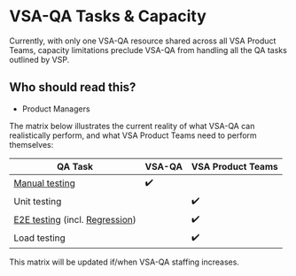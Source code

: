 # VSA-QA Tasks & Capacity

Currently, with only one VSA-QA resource shared across all VSA Product Teams, capacity limitations preclude VSA-QA from handling all the QA tasks outlined by VSP.

## Who should read this?

- Product Managers

The matrix below illustrates the current reality of what VSA-QA can realistically perform, and what VSA Product Teams need to perform themselves:

| QA Task | VSA-QA | VSA Product Teams |
| ------- | ------ | ----------------- |
| [Manual testing](vsa-qa-process.md) | :heavy_check_mark: | |
| Unit testing | | :heavy_check_mark: |
| [E2E testing](vsa-qa-e2e-testing.md) (incl. [Regression](vsa-qa-regression.md)) | | :heavy_check_mark: |
| Load testing | | :heavy_check_mark: |

This matrix will be updated if/when VSA-QA staffing increases.

